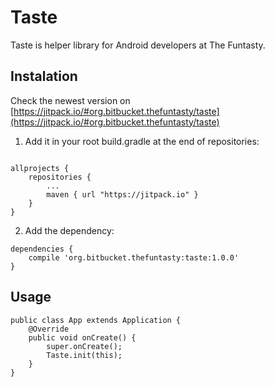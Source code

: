 # Taste #

Taste is helper library for Android developers at The Funtasty.


## Instalation

Check the newest version on [https://jitpack.io/#org.bitbucket.thefuntasty/taste](https://jitpack.io/#org.bitbucket.thefuntasty/taste)

1. Add it in your root build.gradle at the end of repositories:

```

allprojects {
    repositories {
        ...
        maven { url "https://jitpack.io" }
    }
}

```

2. Add the dependency:
```
dependencies {
    compile 'org.bitbucket.thefuntasty:taste:1.0.0'
}
```

## Usage

```
public class App extends Application {
    @Override
    public void onCreate() {
        super.onCreate();
        Taste.init(this);
    }
}
```